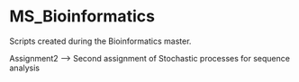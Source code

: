 # MS_Bioinformatics

Scripts created during the Bioinformatics master. 

Assignment2 --> Second assignment of Stochastic processes for sequence analysis
